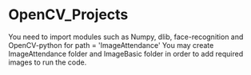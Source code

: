 # OpenCV_Projects
You need to import modules such as Numpy, dlib, face-recognition and OpenCV-python
for path = 'ImageAttendance'
You may create ImageAttendance folder and ImageBasic folder in order to add required images to run the code.
